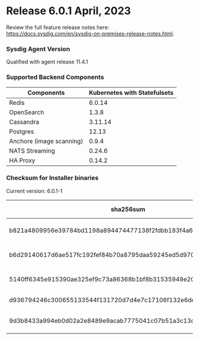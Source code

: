 Release 6.0.1 April, 2023
===

Review the full feature release notes here: https://docs.sysdig.com/en/sysdig-on-premises-release-notes.html.

### Sysdig Agent Version

Qualified with agent release 11.4.1

### Supported Backend Components

| **Components** | **Kubernetes with Statefulsets** |
|---|---|
| Redis                      | 6.0.14 |
| OpenSearch                 | 1.3.8 |
| Cassandra                  | 3.11.14 |
| Postgres                   | 12.13 |
| Anchore (image scanning)   | 0.9.4 |
| NATS Streaming             | 0.24.6 |
| HA Proxy                   | 0.14.2 |


### Checksum for Installer binaries

Current version: 6.0.1-1

| **sha256sum** | **Installer binary ** |
|---|---|
| b821a4809956e39784bd1198a894474477138f2fdbb183f4a6ea90c4302e12c6 | installer-darwin-amd64 |
| b6d29140617d6ae517fc192fef84b70a8795daa59245ed5d970ae1ebe16d3415 | installer-darwin-arm64 |
| 5140ff6345e915390ae325ef9c73a86368b1bf8b31535949e209f3a1dcd6d2a2 | installer-linux-amd64 |
| d936794246c300655133544f131720d7d4e7c17106f132e6decb2b84ba790c4b | installer-linux-arm |
| 9d3b8433a994eb0d02a2e8489e9acab7775041c07b51a3c13c9728932cc6102a | installer-linux-arm64 |
